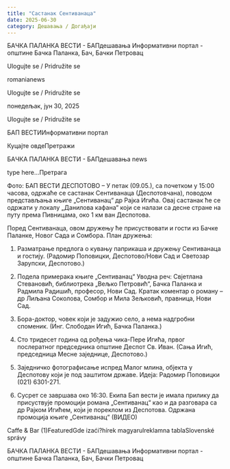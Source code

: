```yaml
---
title: "Састанак Сентиванаца"
date: 2025-06-30
category: Дешавања / Догађаји
---
```


БАЧКА ПАЛАНКА ВЕСТИ - БАПдешавања Информативни портал - општине Бачка Паланка, Бач, Бачки Петровац

Ulogujte se / Pridružite se

romanianews

Ulogujte se / Pridružite se

понедељак, јун 30, 2025

Ulogujte se / Pridružite se

БАП ВЕСТИИнформативни портал

Куцајте овдеПретражи

БАЧКА ПАЛАНКА ВЕСТИ - БАПдешавања news

type here...Претрага

Фото: БАП ВЕСТИ
            ДЕСПОТОВО – У петак (09.05.), са почетком у 15:00 часова, одржаће се састанак Сентиванаца (Деспотовчана), поводом представљања књиге „Сентиванац“ др Рајка Игића. Овај састанак ће се одржати у локалу „Данилова кафана“ који се налази са десне стране на путу према Пивницама, око 1 км ван Деспотова.

Поред Сентиванаца, овом дружењу ће присуствовати и гости из Бачке Паланке, Новог Сада и Сомбора.
План дружења:
1. Разматрање предлога o кувању паприкаша и дружењу Сентиванаца и гостију. (Радомир Поповицки, Деспотово/Нови Сад и Светозар Зарупски, Деспотово.)


2. Подела примерака књиге „Сентиванац“
Уводна реч: Свјетлана Стевановић, библиотрека „Вељко Петровић“, Бачка Паланка и Радмила Радишић, професор, Нови Сад. Кратак коментар о роману – др Лиљана Соколова, Сомбор и Мила Зељковић, правница, Нови Сад.


3. Бора-доктор, човек који је задужио село, а нема надгробни споменик. (Инг. Слободан Игић, Бачка Паланка.)
4. Сто тридесет година од рођења чика-Пере Игића, првог послератног председника општине Деспот Св. Иван. (Сања Игић, председница Месне заједнице, Деспотово.)


5. Заједничко фотографисање испред Малог млина, објекта у Деспотову који је под заштитом државе. Идеја: Радомир Поповицки (021) 6301-271.
6. Сусрет се завршава око 16:30.
Екипа Бап вести је имала прилику да присуствује промоцији романа „Сентиванац“ као и да разговара са др Рајком Игићем, који је пореклом из Деспотова.
Одржана промоција књиге „Сентиванац“ (ВИДЕО)

Caffe & Bar (1)FeaturedGde izaći?hírek magyarulreklamna tablaSlovenské správy

БАЧКА ПАЛАНКА ВЕСТИ - БАПдешавања Информативни портал - општине Бачка Паланка, Бач, Бачки Петровац
